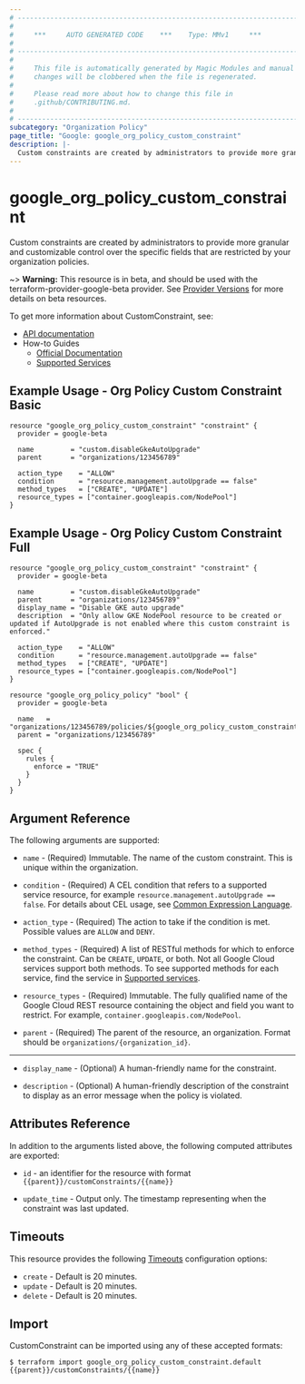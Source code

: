 ```yaml
---
# ----------------------------------------------------------------------------
#
#     ***     AUTO GENERATED CODE    ***    Type: MMv1     ***
#
# ----------------------------------------------------------------------------
#
#     This file is automatically generated by Magic Modules and manual
#     changes will be clobbered when the file is regenerated.
#
#     Please read more about how to change this file in
#     .github/CONTRIBUTING.md.
#
# ----------------------------------------------------------------------------
subcategory: "Organization Policy"
page_title: "Google: google_org_policy_custom_constraint"
description: |-
  Custom constraints are created by administrators to provide more granular and customizable control over the specific fields that are restricted by your organization policies.
---
```


# google\_org\_policy\_custom\_constraint

Custom constraints are created by administrators to provide more granular and customizable control over the specific fields that are restricted by your organization policies.

~> **Warning:** This resource is in beta, and should be used with the terraform-provider-google-beta provider.
See [Provider Versions](https://terraform.io/docs/providers/google/guides/provider_versions.html) for more details on beta resources.

To get more information about CustomConstraint, see:

* [API documentation](https://cloud.google.com/resource-manager/docs/reference/orgpolicy/rest/v2/organizations.constraints)
* How-to Guides
    * [Official Documentation](https://cloud.google.com/resource-manager/docs/organization-policy/creating-managing-custom-constraints)
    * [Supported Services](https://cloud.google.com/resource-manager/docs/organization-policy/custom-constraint-supported-services)

## Example Usage - Org Policy Custom Constraint Basic


```hcl
resource "google_org_policy_custom_constraint" "constraint" {
  provider = google-beta

  name         = "custom.disableGkeAutoUpgrade"
  parent       = "organizations/123456789"

  action_type    = "ALLOW"
  condition      = "resource.management.autoUpgrade == false"
  method_types   = ["CREATE", "UPDATE"]
  resource_types = ["container.googleapis.com/NodePool"]
}
```
## Example Usage - Org Policy Custom Constraint Full


```hcl
resource "google_org_policy_custom_constraint" "constraint" {
  provider = google-beta

  name         = "custom.disableGkeAutoUpgrade"
  parent       = "organizations/123456789"
  display_name = "Disable GKE auto upgrade"
  description  = "Only allow GKE NodePool resource to be created or updated if AutoUpgrade is not enabled where this custom constraint is enforced."

  action_type    = "ALLOW"
  condition      = "resource.management.autoUpgrade == false"
  method_types   = ["CREATE", "UPDATE"]
  resource_types = ["container.googleapis.com/NodePool"]
}

resource "google_org_policy_policy" "bool" {
  provider = google-beta

  name   = "organizations/123456789/policies/${google_org_policy_custom_constraint.constraint.name}"
  parent = "organizations/123456789"

  spec {
    rules {
      enforce = "TRUE"
    }
  }
}
```

## Argument Reference

The following arguments are supported:


* `name` -
  (Required)
  Immutable. The name of the custom constraint. This is unique within the organization.

* `condition` -
  (Required)
  A CEL condition that refers to a supported service resource, for example `resource.management.autoUpgrade == false`. For details about CEL usage, see [Common Expression Language](https://cloud.google.com/resource-manager/docs/organization-policy/creating-managing-custom-constraints#common_expression_language).

* `action_type` -
  (Required)
  The action to take if the condition is met.
  Possible values are `ALLOW` and `DENY`.

* `method_types` -
  (Required)
  A list of RESTful methods for which to enforce the constraint. Can be `CREATE`, `UPDATE`, or both. Not all Google Cloud services support both methods. To see supported methods for each service, find the service in [Supported services](https://cloud.google.com/resource-manager/docs/organization-policy/custom-constraint-supported-services).

* `resource_types` -
  (Required)
  Immutable. The fully qualified name of the Google Cloud REST resource containing the object and field you want to restrict. For example, `container.googleapis.com/NodePool`.

* `parent` -
  (Required)
  The parent of the resource, an organization. Format should be `organizations/{organization_id}`.


- - -


* `display_name` -
  (Optional)
  A human-friendly name for the constraint.

* `description` -
  (Optional)
  A human-friendly description of the constraint to display as an error message when the policy is violated.


## Attributes Reference

In addition to the arguments listed above, the following computed attributes are exported:

* `id` - an identifier for the resource with format `{{parent}}/customConstraints/{{name}}`

* `update_time` -
  Output only. The timestamp representing when the constraint was last updated.


## Timeouts

This resource provides the following
[Timeouts](/docs/configuration/resources.html#timeouts) configuration options:

- `create` - Default is 20 minutes.
- `update` - Default is 20 minutes.
- `delete` - Default is 20 minutes.

## Import


CustomConstraint can be imported using any of these accepted formats:

```
$ terraform import google_org_policy_custom_constraint.default {{parent}}/customConstraints/{{name}}
```
